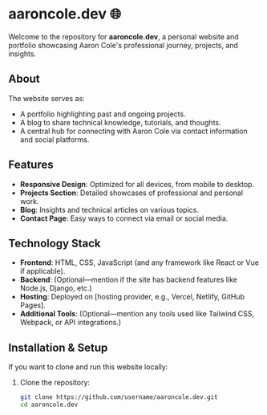 # aaroncole.dev 🌐

Welcome to the repository for **aaroncole.dev**, a personal website and portfolio showcasing Aaron Cole's professional journey, projects, and insights.

## About

The website serves as:
- A portfolio highlighting past and ongoing projects.
- A blog to share technical knowledge, tutorials, and thoughts.
- A central hub for connecting with Aaron Cole via contact information and social platforms.

## Features

- **Responsive Design**: Optimized for all devices, from mobile to desktop.
- **Projects Section**: Detailed showcases of professional and personal work.
- **Blog**: Insights and technical articles on various topics.
- **Contact Page**: Easy ways to connect via email or social media.

## Technology Stack

- **Frontend**: HTML, CSS, JavaScript (and any framework like React or Vue if applicable).
- **Backend**: (Optional—mention if the site has backend features like Node.js, Django, etc.)
- **Hosting**: Deployed on [hosting provider, e.g., Vercel, Netlify, GitHub Pages].
- **Additional Tools**: (Optional—mention any tools used like Tailwind CSS, Webpack, or API integrations.)

## Installation & Setup

If you want to clone and run this website locally:

1. Clone the repository:
   ```bash
   git clone https://github.com/username/aaroncole.dev.git
   cd aaroncole.dev
